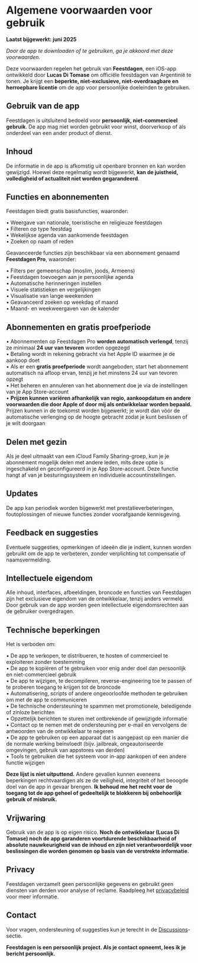 # Algemene voorwaarden voor gebruik  

**Laatst bijgewerkt: juni 2025**  

*Door de app te downloaden of te gebruiken, ga je akkoord met deze voorwaarden.*  

Deze voorwaarden regelen het gebruik van **Feestdagen**, een iOS-app ontwikkeld door **Lucas Di Tomase** om officiële feestdagen van Argentinië te tonen. Je krijgt een **beperkte, niet-exclusieve, niet-overdraagbare en herroepbare licentie** om de app voor persoonlijke doeleinden te gebruiken.  

## Gebruik van de app  

Feestdagen is uitsluitend bedoeld voor **persoonlijk, niet‑commercieel gebruik**. De app mag niet worden gebruikt voor winst, doorverkoop of als onderdeel van een ander product of dienst.  

## Inhoud  

De informatie in de app is afkomstig uit openbare bronnen en kan worden gewijzigd. Hoewel deze regelmatig wordt bijgewerkt, **kan de juistheid, volledigheid of actualiteit niet worden gegarandeerd**.  

## Functies en abonnementen  

Feestdagen biedt gratis basisfuncties, waaronder:  

• Weergave van nationale, toeristische en religieuze feestdagen  
• Filteren op type feestdag  
• Wekelijkse agenda van aankomende feestdagen  
• Zoeken op naam of reden  

Geavanceerde functies zijn beschikbaar via een abonnement genaamd **Feestdagen Pro**, waaronder:  

• Filters per gemeenschap (moslim, joods, Armeens)  
• Feestdagen toevoegen aan je persoonlijke agenda  
• Automatische herinneringen instellen  
• Visuele statistieken en vergelijkingen  
• Visualisatie van lange weekenden  
• Geavanceerd zoeken op weekdag of maand  
• Maand- en weekweergaven van de kalender  

## Abonnementen en gratis proefperiode  

• Abonnementen op Feestdagen Pro **worden automatisch verlengd**, tenzij ze minimaal **24 uur van tevoren** worden opgezegd  
• Betaling wordt in rekening gebracht via het Apple ID waarmee je de aankoop doet  
• Als er een **gratis proefperiode** wordt aangeboden, start het abonnement automatisch na afloop ervan, tenzij je het minstens 24 uur van tevoren opzegt  
• Het beheren en annuleren van het abonnement doe je via de instellingen van je App Store-account  
• **Prijzen kunnen variëren afhankelijk van regio, aankoopdatum en andere voorwaarden die door Apple of door mij als ontwikkelaar worden bepaald.** Prijzen kunnen in de toekomst worden bijgewerkt; je wordt dan vóór de automatische verlenging op de hoogte gebracht zodat je kunt beslissen of je wilt doorgaan  

## Delen met gezin  

Als je deel uitmaakt van een iCloud Family Sharing-groep, kun je je abonnement mogelijk delen met andere leden, mits deze optie is ingeschakeld en geconfigureerd in je App Store-account. Deze functie hangt af van je besturingssysteem en individuele accountinstellingen.  

## Updates  

De app kan periodiek worden bijgewerkt met prestatieverbeteringen, foutoplossingen of nieuwe functies zonder voorafgaande kennisgeving.  

## Feedback en suggesties  

Eventuele suggesties, opmerkingen of ideeën die je indient, kunnen worden gebruikt om de app te verbeteren, zonder verplichting tot compensatie of naamsvermelding.  

## Intellectuele eigendom  

Alle inhoud, interfaces, afbeeldingen, broncode en functies van Feestdagen zijn het exclusieve eigendom van de ontwikkelaar, tenzij anders vermeld. Door gebruik van de app worden geen intellectuele eigendomsrechten aan de gebruiker overgedragen.  

## Technische beperkingen  

Het is verboden om:  

• De app te verkopen, te distribueren, te hosten of commercieel te exploiteren zonder toestemming  
• De app te kopiëren of te gebruiken voor enig ander doel dan persoonlijk en niet-commercieel gebruik  
• De app te wijzigen, te decompileren, reverse-engineering toe te passen of te proberen toegang te krijgen tot de broncode  
• Automatisering, scripts of andere ongeoorloofde methoden te gebruiken om met de app te communiceren  
• De technische ondersteuning te spammen met promotionele, beledigende of zinloze berichten  
• Opzettelijk berichten te sturen met ontbrekende of gewijzigde informatie  
• Contact op te nemen met de ondersteuning per e-mail en vervolgens de antwoorden van de ontwikkelaar te negeren  
• De app te gebruiken op een apparaat dat is aangepast op een manier die de normale werking beïnvloedt (bijv. jailbreak, ongeautoriseerde omgevingen, gebruik van appstores van derden)  
• Tools te gebruiken die het systeem voor in-app aankopen of een andere functie wijzigen  

**Deze lijst is niet uitputtend.** Andere gevallen kunnen eveneens beperkingen rechtvaardigen als ze de veiligheid, integriteit of het beoogde doel van de app in gevaar brengen. **Ik behoud me het recht voor de toegang tot de app geheel of gedeeltelijk te blokkeren bij onbehoorlijk gebruik of misbruik.**  

## Vrijwaring  

Gebruik van de app is op eigen risico. **Noch de ontwikkelaar (Lucas Di Tomase) noch de app garanderen voortdurende beschikbaarheid of absolute nauwkeurigheid van de inhoud en zijn niet verantwoordelijk voor beslissingen die worden genomen op basis van de verstrekte informatie.**  

## Privacy  

Feestdagen verzamelt geen persoonlijke gegevens en gebruikt geen diensten van derden voor analyse of reclame. Raadpleeg het [privacybeleid](https://lucasditomase.github.io/feriados/nl/privacy-policy) voor meer informatie.  

## Contact  

Voor vragen, ondersteuning of suggesties kun je terecht in de [Discussions](https://github.com/lucasditomase/feriados/discussions)-sectie.  

**Feestdagen is een persoonlijk project. Als je contact opneemt, lees ik je bericht persoonlijk.**  
